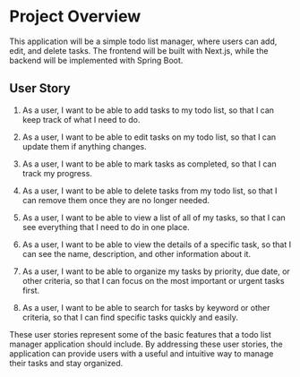 # Project Overview

This application will be a simple todo list manager, where users can add, edit, and delete tasks. The frontend will be built with Next.js, while the backend will be implemented with Spring Boot.


## User Story

1. As a user, I want to be able to add tasks to my todo list, so that I can keep track of what I need to do.

2. As a user, I want to be able to edit tasks on my todo list, so that I can update them if anything changes.

3. As a user, I want to be able to mark tasks as completed, so that I can track my progress.

4. As a user, I want to be able to delete tasks from my todo list, so that I can remove them once they are no longer needed.

5. As a user, I want to be able to view a list of all of my tasks, so that I can see everything that I need to do in one place.

6. As a user, I want to be able to view the details of a specific task, so that I can see the name, description, and other information about it.

7. As a user, I want to be able to organize my tasks by priority, due date, or other criteria, so that I can focus on the most important or urgent tasks first.

8. As a user, I want to be able to search for tasks by keyword or other criteria, so that I can find specific tasks quickly and easily.

These user stories represent some of the basic features that a todo list manager application should include. By addressing these user stories, the application can provide users with a useful and intuitive way to manage their tasks and stay organized.
